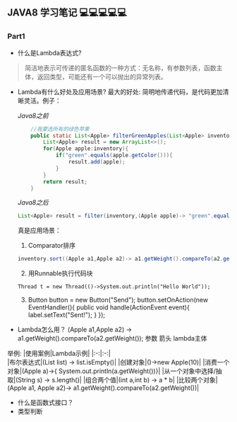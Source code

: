 ## JAVA8 学习笔记 :computer::computer::computer::computer::computer:
### Part1  
* 什么是Lambda表达式?
> 简洁地表示可传递的匿名函数的一种方式：无名称，有参数列表，函数主体，返回类型，可能还有一个可以抛出的异常列表。
* Lambda有什么好处及应用场景?
	最大的好处: 简明地传递代码，是代码更加清晰灵活。例子：  

	*Java8之前*
	```java 
	  	//我要选所有的绿色苹果
	  	public static List<Apple> filterGreenApples(List<Apple> inventory){
	  		List<Apple> result = new ArrayList<>();
	  		for(Apple apple:inventory){
	  			if("green".equals(apple.getColor())){
	  				result.add(apple);
	  			}
	  		}
	  		return result;
	  	}
	```  
	*Java8之后*  

	```java
	List<Apple> result = filter(inventory,(Apple apple)-> "green".equals(apple.getColor()));
	```	

	真是应用场景：
	1. Comparator排序
	```java
	inventory.sort((Apple a1,Apple a2)-> a1.getWeight().compareTo(a2.getWeight()));
	```
	2. 用Runnable执行代码块
	```
	Thread t = new Thread(()->System.out.println("Hello World"));
	```
	3. Button button = new Button("Send");
	   button.setOnAction(new EventHandler<ActionEvent>(){
	   		public void handle(ActionEvent event){
	   			label.setText("Sent!");
	   		}
	   });
* Lambda怎么用？
	(Apple a1,Apple a2) -> a1.getWeight().compareTo(a2.getWeight());
		参数			   箭头 				lambda主体
  

举例:
	|使用案例|Lambda示例|
	|:-:|:-:|  
	|布尔表达式|(List<String> list) -> list.isEmpty()|
	|创建对象|()->new Apple(10)|
	|消费一个对象|(Apple a)->{ System.out.println(a.getWeight())}|
	|从一个对象中选择/抽取|(String s) -> s.length()|
	|组合两个值|(int a,int b) -> a * b|
	|比较两个对象|(Apple a1, Apple a2)-> a1.getWeight().compareTo(a2.getWeight())|

* 什么是函数式接口？
* 类型判断
